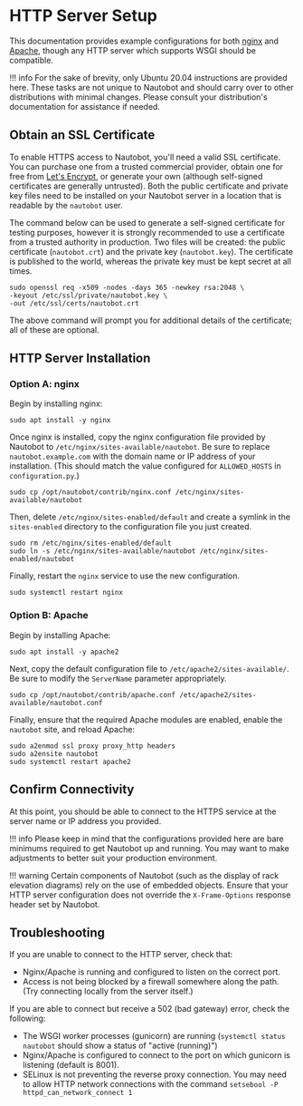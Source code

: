 # HTTP Server Setup

This documentation provides example configurations for both [nginx](https://www.nginx.com/resources/wiki/) and [Apache](https://httpd.apache.org/docs/current/), though any HTTP server which supports WSGI should be compatible.

!!! info
    For the sake of brevity, only Ubuntu 20.04 instructions are provided here. These tasks are not unique to Nautobot and should carry over to other distributions with minimal changes. Please consult your distribution's documentation for assistance if needed.

## Obtain an SSL Certificate

To enable HTTPS access to Nautobot, you'll need a valid SSL certificate. You can purchase one from a trusted commercial provider, obtain one for free from [Let's Encrypt](https://letsencrypt.org/getting-started/), or generate your own (although self-signed certificates are generally untrusted). Both the public certificate and private key files need to be installed on your Nautobot server in a location that is readable by the `nautobot` user.

The command below can be used to generate a self-signed certificate for testing purposes, however it is strongly recommended to use a certificate from a trusted authority in production. Two files will be created: the public certificate (`nautobot.crt`) and the private key (`nautobot.key`). The certificate is published to the world, whereas the private key must be kept secret at all times.

```no-highlight
sudo openssl req -x509 -nodes -days 365 -newkey rsa:2048 \
-keyout /etc/ssl/private/nautobot.key \
-out /etc/ssl/certs/nautobot.crt
```

The above command will prompt you for additional details of the certificate; all of these are optional.

## HTTP Server Installation

### Option A: nginx

Begin by installing nginx:

```no-highlight
sudo apt install -y nginx
```

Once nginx is installed, copy the nginx configuration file provided by Nautobot to `/etc/nginx/sites-available/nautobot`. Be sure to replace `nautobot.example.com` with the domain name or IP address of your installation. (This should match the value configured for `ALLOWED_HOSTS` in `configuration.py`.)

```no-highlight
sudo cp /opt/nautobot/contrib/nginx.conf /etc/nginx/sites-available/nautobot
```

Then, delete `/etc/nginx/sites-enabled/default` and create a symlink in the `sites-enabled` directory to the configuration file you just created.

```no-highlight
sudo rm /etc/nginx/sites-enabled/default
sudo ln -s /etc/nginx/sites-available/nautobot /etc/nginx/sites-enabled/nautobot
```

Finally, restart the `nginx` service to use the new configuration.

```no-highlight
sudo systemctl restart nginx
```

### Option B: Apache

Begin by installing Apache:

```no-highlight
sudo apt install -y apache2
```

Next, copy the default configuration file to `/etc/apache2/sites-available/`. Be sure to modify the `ServerName` parameter appropriately.

```no-highlight
sudo cp /opt/nautobot/contrib/apache.conf /etc/apache2/sites-available/nautobot.conf
```

Finally, ensure that the required Apache modules are enabled, enable the `nautobot` site, and reload Apache:

```no-highlight
sudo a2enmod ssl proxy proxy_http headers
sudo a2ensite nautobot
sudo systemctl restart apache2
```

## Confirm Connectivity

At this point, you should be able to connect to the HTTPS service at the server name or IP address you provided.

!!! info
    Please keep in mind that the configurations provided here are bare minimums required to get Nautobot up and running. You may want to make adjustments to better suit your production environment.

!!! warning
    Certain components of Nautobot (such as the display of rack elevation diagrams) rely on the use of embedded objects. Ensure that your HTTP server configuration does not override the `X-Frame-Options` response header set by Nautobot.

## Troubleshooting

If you are unable to connect to the HTTP server, check that:

* Nginx/Apache is running and configured to listen on the correct port.
* Access is not being blocked by a firewall somewhere along the path. (Try connecting locally from the server itself.)

If you are able to connect but receive a 502 (bad gateway) error, check the following:

* The WSGI worker processes (gunicorn) are running (`systemctl status nautobot` should show a status of "active (running)")
* Nginx/Apache is configured to connect to the port on which gunicorn is listening (default is 8001).
* SELinux is not preventing the reverse proxy connection. You may need to allow HTTP network connections with the command `setsebool -P httpd_can_network_connect 1`
